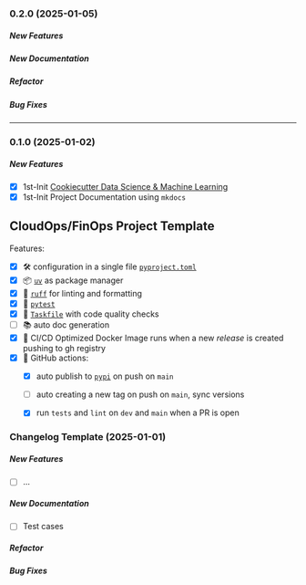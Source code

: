 ### 0.2.0 (2025-01-05)

##### New Features



##### New Documentation

##### Refactor

##### Bug Fixes

---

### 0.1.0 (2025-01-02)

##### New Features

* [x] 1st-Init [Cookiecutter Data Science & Machine Learning](https://github.com/drivendataorg/cookiecutter-data-science)
* [x] 1st-Init Project Documentation using `mkdocs`

## CloudOps/FinOps Project Template 

Features:
- [x] 🛠️ configuration in a single file [`pyproject.toml`](pyproject.toml)
- [x] 📦 [`uv`](https://docs.astral.sh/uv/) as package manager
- [x] 💅 [`ruff`](https://docs.astral.sh/ruff/) for linting and formatting
- [x] 🧪 [`pytest`](https://docs.pytest.org/en/stable/) 
- [x] 🧹 [`Taskfile`](Taskfile) with code quality checks
- [ ] 📚 auto doc generation
- [x] 🐳 CI/CD Optimized Docker Image runs when a new *release* is created pushing to gh registry
- [x] 🦾 GitHub actions:
    - [x] auto publish to [`pypi`](https://pypi.org/) on push on `main`
    - [ ] auto creating a new tag on push on `main`, sync versions
    - [x] run `tests` and `lint` on `dev` and `main` when a PR is open


### Changelog Template (2025-01-01)

##### New Features

* [ ] ...

##### New Documentation

* [ ] Test cases

##### Refactor

##### Bug Fixes
